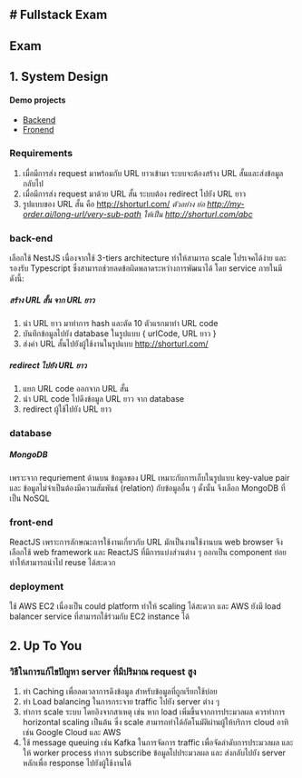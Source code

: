 ## # Fullstack Exam

## Exam
## 1. System Design

#### Demo projects 
- [Backend](https://github.com/korrawee/backend-short-url.git)
- [Fronend](https://github.com/korrawee/frontend-short-url.git)

### Requirements
1. เมื่อมีการส่ง request มาพร้อมกับ  URL ยาวเข้ามา ระบบจะต้องสร้าง URL สั้นและส่งข้อมูลกลับไป
2. เมื่อมีการส่ง request มาด้วย URL สั้น ระบบต้อง redirect ไปยัง URL ยาว
3. รูปแบบของ URL สั้น คือ http://shorturl.com/<URL code>
_ตัวอย่าง  ย่อ http://my-order.ai/long-url/very-sub-path ให้เป็น http://shorturl.com/abc_

### back-end
เลือกใช้ NestJS เนื่องจากใช้ 3-tiers architecture ทำให้สามารถ scale โปรเจคได้ง่าย และ รองรับ Typescript ซึ่งสามารถช่วยลดข้อผิดพลาดระหว่างการพัฒนาได้ โดย service ภายในมีดังนี้:
#####  สร้าง URL สั้น จาก URL ยาว
1. นำ URL ยาว มาทำการ hash และตัด 10 ตัวแรกมาทำ URL code
2. บันทึกข้อมูลไปยัง database ในรูปแบบ { urlCode, URL ยาว }
3. ส่งค่า URL สั้นไปยังผู้ใช้งานในรูปแบบ http://shorturl.com/<URL code>

#####  redirect ไปยัง URL ยาว
1.  แยก URL code ออกจาก URL สั้น
2.  นำ URL code ไปดึงข้อมูล URL ยาว จาก database
3.   redirect ผู้ใช้ไปยัง URL ยาว

### database

##### MongoDB

เพราะจาก requriement ด้านบน ข้อมูลของ URL เหมาะกับการเก็บในรูปแบบ  key-value pair  และ ข้อมูลไม่จำเป็นต้องมีความสัมพันธ์ (relation) กับข้อมูลอื่น ๆ ดั้งนั้น จึงเลือก MongoDB ที่เป็น NoSQL

### front-end
ReactJS เพราะการลักษณะการใช้งานเกี่ยวกับ URL มักเป็นงานใช้งานบน web browser จึงเลือกใช้ web framework และ ReactJS ที่มีการแบ่งส่วนต่าง ๆ ออกเป็น component ย่อยทำให้สามารถนำไป reuse ได้สะดวก
### deployment
ใช้ AWS EC2 เนื่องเป็น could platform ทำให้ scaling ได้สะดวก และ AWS ยังมี load balancer service ที่สามารถใช้ร่วมกับ EC2 instance ได้

## 2. Up To You
### วิธีในการแก้ไขปัญหา server ที่มีปริมาณ request สูง
1. ทำ Caching เพื่อลดเวลาการดึงข้อมูล สำหรับข้อมูลที่ถูกเรียกใช้บ่อย
2. ทำ Load balancing ในการกระจาย traffic ไปยัง server ต่าง ๆ 
3. ทำการ scale  ระบบ โดยอิงจากสาเหตุ เช่น หาก load  เพิ่มขึ้นจากการประมวลผล ควรทำการ horizontal scaling เป็นต้น ซึ่ง scale สามารถทำได้อัตโนมัติผ่านผู้ให้บริการ cloud อาทิ เช่น Google Cloud และ AWS
4. ใช้ message queuing เช่น Kafka ในการจัดการ traffic เพื่อจัดลำดับการประมวลผล และให้ worker process ทำการ  subscribe ข้อมูลไปประมวลผล และ ส่งกลับไปยัง server หลักเพื่อ response ไปยังผู้ใช้งานได้
